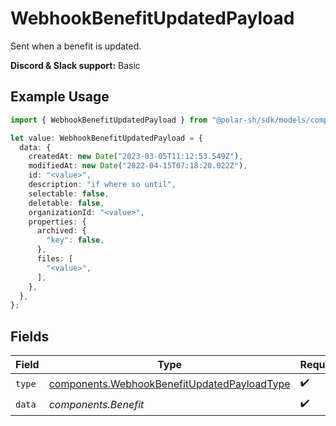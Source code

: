 # WebhookBenefitUpdatedPayload

Sent when a benefit is updated.

**Discord & Slack support:** Basic

## Example Usage

```typescript
import { WebhookBenefitUpdatedPayload } from "@polar-sh/sdk/models/components";

let value: WebhookBenefitUpdatedPayload = {
  data: {
    createdAt: new Date("2023-03-05T11:12:53.549Z"),
    modifiedAt: new Date("2022-04-15T07:18:20.022Z"),
    id: "<value>",
    description: "if where so until",
    selectable: false,
    deletable: false,
    organizationId: "<value>",
    properties: {
      archived: {
        "key": false,
      },
      files: [
        "<value>",
      ],
    },
  },
};
```

## Fields

| Field                                                                                                      | Type                                                                                                       | Required                                                                                                   | Description                                                                                                |
| ---------------------------------------------------------------------------------------------------------- | ---------------------------------------------------------------------------------------------------------- | ---------------------------------------------------------------------------------------------------------- | ---------------------------------------------------------------------------------------------------------- |
| `type`                                                                                                     | [components.WebhookBenefitUpdatedPayloadType](../../models/components/webhookbenefitupdatedpayloadtype.md) | :heavy_check_mark:                                                                                         | N/A                                                                                                        |
| `data`                                                                                                     | *components.Benefit*                                                                                       | :heavy_check_mark:                                                                                         | N/A                                                                                                        |